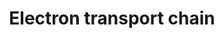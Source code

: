 ---
annotations:
- id: PW:0000034
  parent: classic metabolic pathway
  type: Pathway Ontology
  value: electron transport chain pathway
authors:
- Kdahlquist
- MaintBot
- M.Braymer
- AlexanderPico
- Christine Chichester
- Khanspers
- Egonw
- Mkutmon
- Papax
- Fehrhart
- Eweitz
citedin:
- link: PMC9170023
  title: Chronic inflammatory arthritis drives systemic changes in circadian energy
    metabolism (2022)
- link: PMC8856713
  title: A Shared Transcriptional Identity for Forebrain and Dentate Gyrus Neural
    Stem Cells from Embryogenesis to Adulthood (2022)
- link: PMC8144192
  title: Iron supplementation regulates the progression of high fat diet induced obesity
    and hepatic steatosis via mitochondrial signaling pathways (2021)
- link: PMC6657571
  title: Quizalofop-p-Ethyl Induces Adipogenesis in 3T3-L1 Adipocytes (2019)
- link: PMC5750849
  title: A Comparative Proteome Profile of Female Mouse Gonads Suggests a Tight Link
    between the Electron Transport Chain and Meiosis Initiation* (2018)
- link: PMC5291728
  title: Foxp3 drives oxidative phosphorylation and protection from lipotoxicity (2017)
- link: PMC5312289
  title: PreImplantation factor (PIF) therapy provides comprehensive protection against
    radiation induced pathologies (2016)
- link: 10.1038/s41467-024-52306-5
  title: Podocyte-specific KLF6 primes proximal tubule CaMK1D signaling to attenuate
    diabetic kidney disease (2024)
- link: 10.1016/j.forsciint.2016.06.027
  title: Simultaneous time course analysis of multiple markers based on DNA microarray
    in incised wound in skeletal muscle for wound aging (2016)
- link: PMC11848796
  title: Adipocyte-specific Steap4 deficiency reduced thermogenesis and energy expenditure
    in mice (2025)
communities: []
description: 'An electron transport chain(ETC) couples a chemical reaction between
  an electron donor (such as NADH) and an electron acceptor (such as O₂) to the transfer
  of H⁺ ions across a membrane, through a set of mediating biochemical reactions.
  These H⁺ ions are used to produce adenosine triphosphate (ATP), the main energy
  intermediate in living organisms, as they move back across the membrane.  In mitochondria,
  it is the conversion of oxygen to water, NADH to NAD+ and succinate to fumarate
  that drives the transfer of H⁺ ions. Source: [Wikipedia](https://en.wikipedia.org/wiki/Electron_transport_chain)'
last-edited: 2025-08-24
ndex: null
organisms:
- Mus musculus
redirect_from:
- /index.php/Pathway:WP295
- /instance/WP295
- /instance/WP295_r140438
revision: r140438
schema-jsonld:
- '@context': https://schema.org/
  '@id': https://wikipathways.github.io/pathways/WP295.html
  '@type': Dataset
  creator:
    '@type': Organization
    name: WikiPathways
  description: 'An electron transport chain(ETC) couples a chemical reaction between
    an electron donor (such as NADH) and an electron acceptor (such as O₂) to the
    transfer of H⁺ ions across a membrane, through a set of mediating biochemical
    reactions. These H⁺ ions are used to produce adenosine triphosphate (ATP), the
    main energy intermediate in living organisms, as they move back across the membrane.  In
    mitochondria, it is the conversion of oxygen to water, NADH to NAD+ and succinate
    to fumarate that drives the transfer of H⁺ ions. Source: [Wikipedia](https://en.wikipedia.org/wiki/Electron_transport_chain)'
  keywords:
  - ATP
  - Atp5a1
  - Atp5b
  - Atp5c1
  - Atp5d
  - Atp5e
  - Atp5f1
  - Atp5g2
  - Atp5g3
  - Atp5h
  - Atp5j
  - Atp5j2
  - Atp5k
  - Atp5l
  - Atp5o
  - Atp5s
  - Atpif1
  - Cox15
  - Cox17
  - Cox4i1
  - Cox5a
  - Cox5b
  - Cox6a1
  - Cox6a2
  - Cox6b1
  - Cox6c
  - Cox7a1
  - Cox7a2
  - Cox7a2l
  - Cox7b
  - Cox8a
  - Cytochrome C
  - FAD
  - FADH2
  - Gm20538
  - H⁺
  - H₂O
  - NAD+
  - NADH
  - Ndufa1
  - Ndufa10
  - Ndufa12
  - Ndufa2
  - Ndufa3
  - Ndufa4
  - Ndufa5
  - Ndufa6
  - Ndufa7
  - Ndufa8
  - Ndufa9
  - Ndufab1
  - Ndufb10
  - Ndufb2
  - Ndufb3
  - Ndufb4
  - Ndufb5
  - Ndufb6
  - Ndufb7
  - Ndufb9
  - Ndufc1
  - Ndufc2
  - Ndufs1
  - Ndufs2
  - Ndufs3
  - Ndufs4
  - Ndufs5
  - Ndufs6
  - Ndufs7
  - Ndufs8
  - Ndufv1
  - Ndufv2
  - Ndufv3
  - O₂
  - Sco1
  - Sdha
  - Sdhb
  - Sdhc
  - Sdhd
  - Slc25a14
  - Slc25a27
  - Slc25a4
  - Slc25a5
  - Succinate
  - Surf1
  - Ubiquinone
  - Ucp1
  - Ucp2
  - Ucp3
  - Uqcr10
  - Uqcr11
  - Uqcrb
  - Uqcrc1
  - Uqcrc2
  - Uqcrfs1
  - Uqcrh
  - Uqcrq
  - e-
  - mt-Atp6
  - mt-Atp8
  - mt-Co1
  - mt-Co2
  - mt-Co3
  - mt-Cytb
  - mt-Nd1
  - mt-Nd2
  - mt-Nd3
  - mt-Nd4
  - mt-Nd4l
  - mt-Nd5
  - mt-Nd6
  license: CC0
  name: Electron transport chain
seo: CreativeWork
title: Electron transport chain
wpid: WP295
---